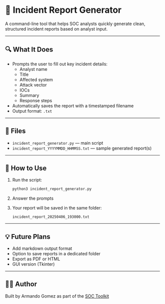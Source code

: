 # 📝 Incident Report Generator

A command-line tool that helps SOC analysts quickly generate clean, structured incident reports based on analyst input.

---

## 🔍 What It Does

- Prompts the user to fill out key incident details:
  - Analyst name
  - Title
  - Affected system
  - Attack vector
  - IOCs
  - Summary
  - Response steps
- Automatically saves the report with a timestamped filename
- Output format: `.txt`

---

## 📁 Files

- `incident_report_generator.py` — main script
- `incident_report_YYYYMMDD_HHMMSS.txt` — sample generated report(s)

---

## 🚀 How to Use

1. Run the script:
   ```bash
   python3 incident_report_generator.py
   ```

2. Answer the prompts

3. Your report will be saved in the same folder:
   ```
   incident_report_20250406_193000.txt
   ```

---

## 💡 Future Plans

- Add markdown output format
- Option to save reports in a dedicated folder
- Export as PDF or HTML
- GUI version (Tkinter)

---

## 👨‍💻 Author

Built by Armando Gomez as part of the [SOC Toolkit](https://github.com/ArmandoSNHU/SOC-Toolkit)

